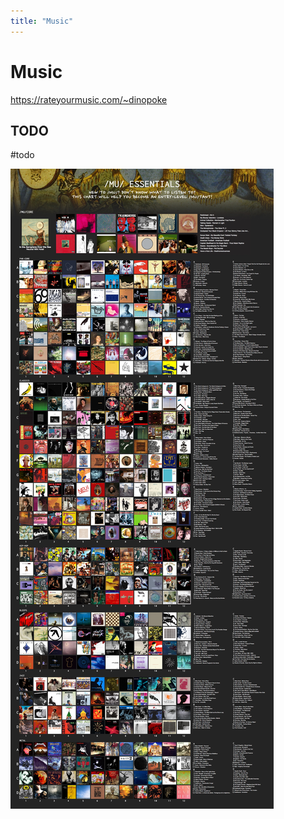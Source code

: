 ```yaml
---
title: "Music"
---
```

# Music

https://rateyourmusic.com/~dinopoke

## TODO
#todo

![](https://raw.githubusercontent.com/dinopoke/obsidian-vault/main/Attachments/mu%20Essentials.jpg)